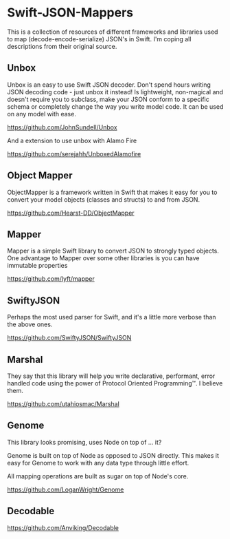 # Swift-JSON-Mappers
This is a collection of resources of different frameworks and libraries used to map (decode-encode-serialize) JSON's in Swift. I'm coping all descriptions from their original source.

## Unbox

Unbox is an easy to use Swift JSON decoder. Don't spend hours writing JSON decoding code - just unbox it instead!
Is lightweight, non-magical and doesn't require you to subclass, make your JSON conform to a specific schema or completely change the way you write model code. It can be used on any model with ease.

https://github.com/JohnSundell/Unbox

And a extension to use unbox with Alamo Fire

https://github.com/serejahh/UnboxedAlamofire

## Object Mapper


ObjectMapper is a framework written in Swift that makes it easy for you to convert your model objects (classes and structs) to and from JSON.

https://github.com/Hearst-DD/ObjectMapper

## Mapper

Mapper is a simple Swift library to convert JSON to strongly typed objects. One advantage to Mapper over some other libraries is you can have immutable properties

https://github.com/lyft/mapper

## SwiftyJSON

Perhaps the most used parser for Swift, and it's a little more verbose than the above ones.

https://github.com/SwiftyJSON/SwiftyJSON


## Marshal

They say that this library will help you write declarative, performant, error handled code using the power of Protocol Oriented Programming™. I believe them.

https://github.com/utahiosmac/Marshal


## Genome

This library looks promising, uses Node on top of ... it?

Genome is built on top of Node as opposed to JSON directly. This makes it easy for Genome to work with any data type through little effort.

All mapping operations are built as sugar on top of Node's core.

https://github.com/LoganWright/Genome



## Decodable

https://github.com/Anviking/Decodable
